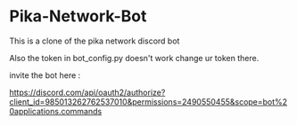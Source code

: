 # Pika-Network-Bot
This is a clone of the pika network discord bot


Also the token in bot_config.py doesn't work change ur token there.



invite the bot here : 

https://discord.com/api/oauth2/authorize?client_id=985013262762537010&permissions=2490550455&scope=bot%20applications.commands